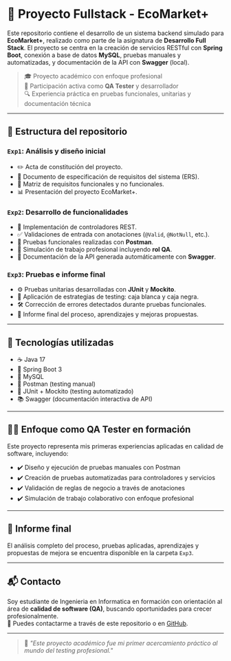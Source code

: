 # 🧪 Proyecto Fullstack - EcoMarket+

Este repositorio contiene el desarrollo de un sistema backend simulado para **EcoMarket+**, realizado como parte de la asignatura de **Desarrollo Full Stack**. El proyecto se centra en la creación de servicios RESTful con **Spring Boot**, conexión a base de datos **MySQL**, pruebas manuales y automatizadas, y documentación de la API con **Swagger** (local).

> 🎓 Proyecto académico con enfoque profesional  
> 🎯 Participación activa como **QA Tester** y desarrollador  
> 🔍 Experiencia práctica en pruebas funcionales, unitarias y documentación técnica

---

## 📁 Estructura del repositorio

### `Exp1`: Análisis y diseño inicial
- ✏️ Acta de constitución del proyecto.
- 📃 Documento de especificación de requisitos del sistema (ERS).
- 📌 Matriz de requisitos funcionales y no funcionales.
- 📊 Presentación del proyecto EcoMarket+.

### `Exp2`: Desarrollo de funcionalidades
- 🔧 Implementación de controladores REST.
- ✅ Validaciones de entrada con anotaciones (`@Valid`, `@NotNull`, etc.).
- 📮 Pruebas funcionales realizadas con **Postman**.
- 🧪 Simulación de trabajo profesional incluyendo **rol QA**.
- 📘 Documentación de la API generada automáticamente con **Swagger**.

### `Exp3`: Pruebas e informe final
- ⚙️ Pruebas unitarias desarrolladas con **JUnit** y **Mockito**.
- 📌 Aplicación de estrategias de testing: caja blanca y caja negra.
- 🛠️ Corrección de errores detectados durante pruebas funcionales.
- 📝 Informe final del proceso, aprendizajes y mejoras propuestas.

---

## 🧰 Tecnologías utilizadas

- ☕ Java 17
- 🌱 Spring Boot 3
- 🐬 MySQL
- 📮 Postman (testing manual)
- 🧪 JUnit + Mockito (testing automatizado)
- 📚 Swagger (documentación interactiva de API)

---

## 🧑‍💻 Enfoque como QA Tester en formación

Este proyecto representa mis primeras experiencias aplicadas en calidad de software, incluyendo:

- ✔️ Diseño y ejecución de pruebas manuales con Postman
- ✔️ Creación de pruebas automatizadas para controladores y servicios
- ✔️ Validación de reglas de negocio a través de anotaciones
- ✔️ Simulación de trabajo colaborativo con enfoque profesional

---

## 📄 Informe final

El análisis completo del proceso, pruebas aplicadas, aprendizajes y propuestas de mejora se encuentra disponible en la carpeta `Exp3`.

---

## 📬 Contacto

Soy estudiante de Ingenieria en Informatica en formación con orientación al área de **calidad de software (QA)**, buscando oportunidades para crecer profesionalmente.  
📧 Puedes contactarme a través de este repositorio o en [GitHub](https://github.com/Bryckson).

---

> 💼 *"Este proyecto académico fue mi primer acercamiento práctico al mundo del testing profesional."*

